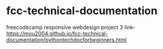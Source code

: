 # fcc-technical-documentation
freecodecamp responsive webdesign project 3
link- https://mou2004.github.io/fcc-technical-documentation/pythontechdocforbeginners.html
